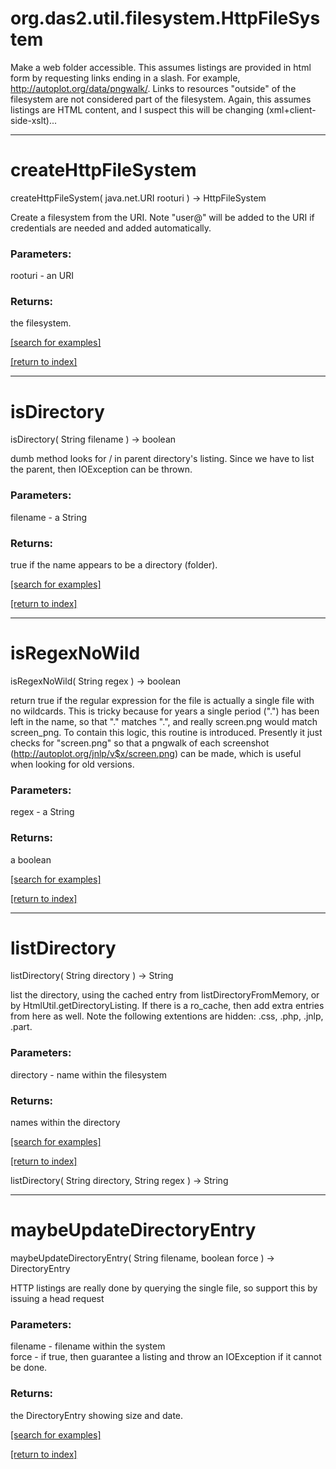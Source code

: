 # org.das2.util.filesystem.HttpFileSystem

Make a web folder accessible.  This assumes listings are provided in html form by requesting links ending in a slash.
 For example, http://autoplot.org/data/pngwalk/.  Links to resources "outside" of the filesystem are not considered part of
 the filesystem.  Again, this assumes listings are HTML content, and I suspect this will be changing (xml+client-side-xslt)...

***
<a name="createHttpFileSystem"></a>
# createHttpFileSystem
createHttpFileSystem( java.net.URI rooturi ) &rarr; HttpFileSystem

Create a filesystem from the URI.  Note "user@" will be added to the 
 URI if credentials are needed and added automatically.

### Parameters:
rooturi - an URI

### Returns:
the filesystem.

<a href="https://github.com/autoplot/dev/search?q=createHttpFileSystem&unscoped_q=createHttpFileSystem">[search for examples]</a>

<a href="https://github.com/autoplot/documentation/blob/master/javadoc/index-all.md">[return to index]</a>

***
<a name="isDirectory"></a>
# isDirectory
isDirectory( String filename ) &rarr; boolean

dumb method looks for / in parent directory's listing.  Since we have
 to list the parent, then IOException can be thrown.

### Parameters:
filename - a String

### Returns:
true if the name appears to be a directory (folder).

<a href="https://github.com/autoplot/dev/search?q=isDirectory&unscoped_q=isDirectory">[search for examples]</a>

<a href="https://github.com/autoplot/documentation/blob/master/javadoc/index-all.md">[return to index]</a>

***
<a name="isRegexNoWild"></a>
# isRegexNoWild
isRegexNoWild( String regex ) &rarr; boolean

return true if the regular expression for the file is actually a single
 file with no wildcards.  This is tricky because for years a single period
 (".") has been left in the name, so that "." matches ".", and really 
 screen.png would match screen_png.  To contain this logic, this routine
 is introduced.  Presently it just checks for "screen.png" so that a 
 pngwalk of each screenshot (http://autoplot.org/jnlp/v$x/screen.png) can
 be made, which is useful when looking for old versions.

### Parameters:
regex - a String

### Returns:
a boolean


<a href="https://github.com/autoplot/dev/search?q=isRegexNoWild&unscoped_q=isRegexNoWild">[search for examples]</a>

<a href="https://github.com/autoplot/documentation/blob/master/javadoc/index-all.md">[return to index]</a>

***
<a name="listDirectory"></a>
# listDirectory
listDirectory( String directory ) &rarr; String

list the directory, using the cached entry from listDirectoryFromMemory, or
 by HtmlUtil.getDirectoryListing.  If there is a ro_cache, then add extra entries from here as well.
 Note the following extentions are hidden: .css, .php, .jnlp, .part.

### Parameters:
directory - name within the filesystem

### Returns:
names within the directory

<a href="https://github.com/autoplot/dev/search?q=listDirectory&unscoped_q=listDirectory">[search for examples]</a>

<a href="https://github.com/autoplot/documentation/blob/master/javadoc/index-all.md">[return to index]</a>

listDirectory( String directory, String regex ) &rarr; String<br>
***
<a name="maybeUpdateDirectoryEntry"></a>
# maybeUpdateDirectoryEntry
maybeUpdateDirectoryEntry( String filename, boolean force ) &rarr; DirectoryEntry

HTTP listings are really done by querying the single file, so support this by issuing a head request

### Parameters:
filename - filename within the system
<br>force - if true, then guarantee a listing and throw an IOException if it cannot be done.

### Returns:
the DirectoryEntry showing size and date.

<a href="https://github.com/autoplot/dev/search?q=maybeUpdateDirectoryEntry&unscoped_q=maybeUpdateDirectoryEntry">[search for examples]</a>

<a href="https://github.com/autoplot/documentation/blob/master/javadoc/index-all.md">[return to index]</a>

